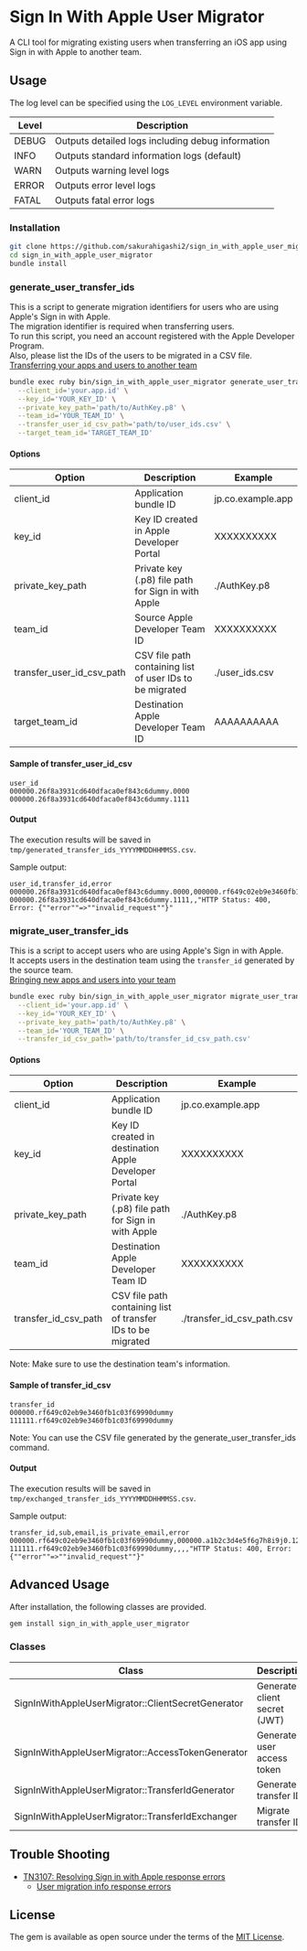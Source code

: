 # Sign In With Apple User Migrator

A CLI tool for migrating existing users when transferring an iOS app using Sign in with Apple to another team.

## Usage

The log level can be specified using the `LOG_LEVEL` environment variable.

| Level | Description |
|--------|------|
| DEBUG  | Outputs detailed logs including debug information |
| INFO   | Outputs standard information logs (default) |
| WARN   | Outputs warning level logs |
| ERROR  | Outputs error level logs |
| FATAL  | Outputs fatal error logs |

### Installation

```bash
git clone https://github.com/sakurahigashi2/sign_in_with_apple_user_migrator.git
cd sign_in_with_apple_user_migrator
bundle install
```

### generate_user_transfer_ids

This is a script to generate migration identifiers for users who are using Apple's Sign in with Apple.  
The migration identifier is required when transferring users.  
To run this script, you need an account registered with the Apple Developer Program.  
Also, please list the IDs of the users to be migrated in a CSV file.  
[Transferring your apps and users to another team](https://developer.apple.com/documentation/sign_in_with_apple/transferring_your_apps_and_users_to_another_team)

```bash
bundle exec ruby bin/sign_in_with_apple_user_migrator generate_user_transfer_ids \
  --client_id='your.app.id' \
  --key_id='YOUR_KEY_ID' \
  --private_key_path='path/to/AuthKey.p8' \
  --team_id='YOUR_TEAM_ID' \
  --transfer_user_id_csv_path='path/to/user_ids.csv' \
  --target_team_id='TARGET_TEAM_ID'
```

#### Options

| Option | Description | Example |
|--------|-------------|---------|
| client_id | Application bundle ID | jp.co.example.app |
| key_id | Key ID created in Apple Developer Portal | XXXXXXXXXX |
| private_key_path | Private key (.p8) file path for Sign in with Apple | ./AuthKey.p8 |
| team_id | Source Apple Developer Team ID | XXXXXXXXXX |
| transfer_user_id_csv_path | CSV file path containing list of user IDs to be migrated | ./user_ids.csv |
| target_team_id | Destination Apple Developer Team ID | AAAAAAAAAA |

#### Sample of transfer_user_id_csv

```csv
user_id
000000.26f8a3931cd640dfaca0ef843c6dummy.0000
000000.26f8a3931cd640dfaca0ef843c6dummy.1111
```

#### Output

The execution results will be saved in `tmp/generated_transfer_ids_YYYYMMDDHHMMSS.csv`.  

Sample output:

```csv
user_id,transfer_id,error
000000.26f8a3931cd640dfaca0ef843c6dummy.0000,000000.rf649c02eb9e3460fb1c03f69990dummy,
000000.26f8a3931cd640dfaca0ef843c6dummy.1111,,"HTTP Status: 400, Error: {""error""=>""invalid_request""}"
```


### migrate_user_transfer_ids

This is a script to accept users who are using Apple's Sign in with Apple.  
It accepts users in the destination team using the `transfer_id` generated by the source team.  
[Bringing new apps and users into your team](https://developer.apple.com/documentation/sign_in_with_apple/bringing_new_apps_and_users_into_your_team)

```bash
bundle exec ruby bin/sign_in_with_apple_user_migrator migrate_user_transfer_ids \
  --client_id='your.app.id' \
  --key_id='YOUR_KEY_ID' \
  --private_key_path='path/to/AuthKey.p8' \
  --team_id='YOUR_TEAM_ID' \
  --transfer_id_csv_path='path/to/transfer_id_csv_path.csv'
```

#### Options

| Option | Description | Example |
|--------|-------------|---------|
| client_id | Application bundle ID | jp.co.example.app |
| key_id | Key ID created in destination Apple Developer Portal | XXXXXXXXXX |
| private_key_path | Private key (.p8) file path for Sign in with Apple | ./AuthKey.p8 |
| team_id | Destination Apple Developer Team ID | XXXXXXXXXX |
| transfer_id_csv_path | CSV file path containing list of transfer IDs to be migrated | ./transfer_id_csv_path.csv |

Note: Make sure to use the destination team's information.

#### Sample of transfer_id_csv

```csv
transfer_id
000000.rf649c02eb9e3460fb1c03f69990dummy
111111.rf649c02eb9e3460fb1c03f69990dummy
```

Note: You can use the CSV file generated by the generate_user_transfer_ids command.

#### Output

The execution results will be saved in `tmp/exchanged_transfer_ids_YYYYMMDDHHMMSS.csv`.

Sample output:

```csv
transfer_id,sub,email,is_private_email,error
000000.rf649c02eb9e3460fb1c03f69990dummy,000000.a1b2c3d4e5f6g7h8i9j0.1234,sample@privaterelay.appleid.com,true,
111111.rf649c02eb9e3460fb1c03f69990dummy,,,,"HTTP Status: 400, Error: {""error""=>""invalid_request""}"
```

## Advanced Usage

After installation, the following classes are provided.

```bash
gem install sign_in_with_apple_user_migrator
```

### Classes

| Class | Description |
|-------|-------------|
| SignInWithAppleUserMigrator::ClientSecretGenerator | Generate client secret (JWT) |
| SignInWithAppleUserMigrator::AccessTokenGenerator | Generate user access token |
| SignInWithAppleUserMigrator::TransferIdGenerator | Generate transfer ID |
| SignInWithAppleUserMigrator::TransferIdExchanger | Migrate transfer ID |

## Trouble Shooting

- [TN3107: Resolving Sign in with Apple response errors](https://developer.apple.com/documentation/technotes/tn3107-resolving-sign-in-with-apple-response-errors)
  - [User migration info response errors](https://developer.apple.com/documentation/technotes/tn3107-resolving-sign-in-with-apple-response-errors#User-migration-info-response-errors)

## License

The gem is available as open source under the terms of the [MIT License](https://opensource.org/licenses/MIT).

